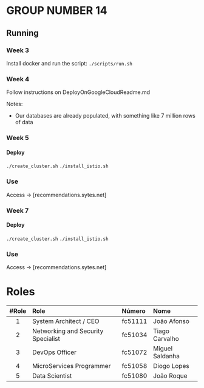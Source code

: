 # GROUP NUMBER 14

## Running
### Week 3
Install docker and run the script:
`./scripts/run.sh`

### Week 4
Follow instructions on DeployOnGoogleCloudReadme.md

Notes:
- Our databases are already populated, with something like 7 million rows of data

### Week 5
#### Deploy
`./create_cluster.sh`
`./install_istio.sh`
### Use
Access → [recommendations.sytes.net]

### Week 7
#### Deploy
`./create_cluster.sh`
`./install_istio.sh`
### Use
Access → [recommendations.sytes.net]

# Roles
#Role | Role                                | Número  | Nome            
 :--: |:----------------------------------- | :------ |:---------------
1     | System Architect / CEO              | fc51111 | João Afonso     
2     | Networking and Security Specialist  | fc51034 | Tiago Carvalho  
3     | DevOps Officer                      | fc51072 | Miguel Saldanha 
4     | MicroServices Programmer            | fc51058 | Diogo Lopes
5     | Data Scientist                      | fc51080 | João Roque
 
